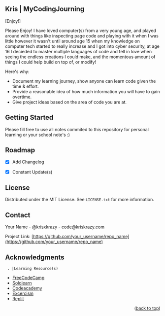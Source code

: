 ## Kris | MyCodingJourning 
[Enjoy!]

Please Enjoy! I have loved computer(s) from a very young age, and played around with things like inspecting page code and playing with it when I was little however it wasn't until around age 15 when my knowledge on computer tech started to really increase and I got into cyber security, at age 16 I decieded to master multiple languages of code and fell in love when seeing the endless creations I could make, and the momentous amount of things I could help build on top of, or modify!

Here's why:
* Document my learning journey, show anyone can learn code given the time & effort.
* Provide a reasonable idea of how much information you will have to gain overtime.
* Give project ideas based on the area of code you are at.


<!-- GETTING STARTED -->
## Getting Started

Please fill free to use all notes commited to this repository for personal learning or your school note's :)

<!-- ROADMAP -->
## Roadmap

- [x] Add Changelog

* [x] Constant Update(s)



## License

Distributed under the MIT License. See `LICENSE.txt` for more information.


## Contact

Your Name - [@krisxkrazy](https://twitter.com/krisxkrazy) - code@kriskrazy.com

Project Link: [https://github.com/your_username/repo_name](https://github.com/your_username/repo_name)


## Acknowledgments

     . |Learning Resource(s)

* [FreeCodeCamp](http://freecodecamp.org)
* [Sololearn](https://sololearn.com)
* [Codeacademy](https://codeacademy.com)
* [Excercism](https://excercism.org)
* [Replit](https://replit.com)


<p align="right">(<a href="#top">back to top</a>)</p>
